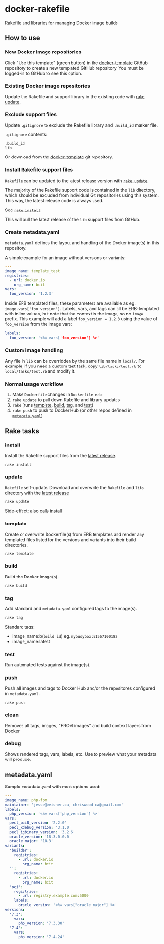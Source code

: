 # docker-rakefile

Rakefile and libraries for managing Docker image builds

## How to use

### New Docker image repositories

Click "Use this template" (green button) in the [docker-template](https://github.com/itsbcit/docker-template) GitHub repository to create a new templated GitHub repository. You must be logged-in to GitHub to see this option.

### Existing Docker image repositories

Update the Rakefile and support library in the existing code with [rake update](#update).

### Exclude support files

Update `.gitignore` to exclude the Rakefile library and `.build_id` marker file.

`.gitignore` contents:

```text
.build_id
lib
```

Or download from the [docker-template](https://github.com/itsbcit/docker-template/raw/master/.gitignore) git repository.

### Install Rakefile support files

`Rakefile` can be updated to the latest release version with [`rake update`](#update).

The majority of the Rakefile support code is contained in the `lib` directory, which should be excluded from individual Git repositories using this system. This way, the latest release code is always used.

See [`rake install`](#install)

This will pull the latest release of the `lib` support files from GitHub.

### Create metadata.yaml

`metadata.yaml` defines the layout and handling of the Docker image(s) in this repository.

A simple example for an image without versions or variants:

```yaml
---
image_name: template_test
registries:
  - url: docker.io
    org_name: bcit
vars:
  foo_version: '1.2.3'
```

Inside ERB templated files, these parameters are available as eg. `image.vars['foo_version']`. Labels, vars, and tags can all be ERB-templated with inline values, but note that the context is the image, so no `image.` prefix. This example will add a label `foo_version = 1.2.3` using the value of `foo_version` from the image vars:

```yaml
labels:
  foo_version: '<%= vars['foo_version'] %>'
```

### Custom image handling

Any file in `lib` can be overridden by the same file name in `local/`. For example, if you need a custom [test](#test) task, copy `lib/tasks/test.rb` to `local/tasks/test.rb` and modify it.

### Normal usage workflow

1. Make `Dockerfile` changes in `Dockerfile.erb`
1. `rake update` to pull down Rakefile and library updates
1. `rake` (runs [template](#template), [build](#build), [tag](#tag), and [test](#test))
1. `rake push` to push to Docker Hub (or other repos defined in [`metadata.yaml`](#create-metadatayaml))

## Rake tasks

### install

Install the Rakefile support files from the [latest release](https://github.com/itsbcit/docker-rakefile/releases/latest).

`rake install`

### update

`Rakefile` self-update. Download and overwrite the `Rakefile` and `libs` directory with the [latest release](https://github.com/itsbcit/docker-rakefile/releases/latest)

`rake update`

Side-effect: also calls [install](#install)

### template

Create or overwrite Dockerfile(s) from ERB templates and render any templated files listed for the versions and variants into their build directories.

`rake template`

### build

Build the Docker image(s).

`rake build`

### tag

Add standard and `metadata.yaml` configured tags to the image(s).

`rake tag`

Standard tags:

* image_name:b(`build id`) eg. `mybusybox:b1567100182`
* image_name:latest

### test

Run automated tests against the image(s).

### push

Push all images and tags to Docker Hub and/or the repositores configured in `metadata.yaml`.

`rake push`

### clean

Removes all tags, images, "FROM images" and build context layers from Docker

### debug

Shows rendered tags, vars, labels, etc. Use to preview what your metadata will produce.

## metadata.yaml

Sample metadata.yaml with most options used:

```yaml
---
image_name: php-fpm
maintainer: 'jesse@weisner.ca, chriswood.ca@gmail.com'
labels:
  php_version: '<%= vars["php_version"] %>'
vars:
  pecl_oci8_version: '2.2.0'
  pecl_xdebug_version: '3.1.0'
  pecl_igbinary_version: '3.2.6'
  oracle_version: '18.3.0.0.0'
  oracle_major: '18.3'
variants:
  'builder':
    registries:
      - url: docker.io
        org_name: bcit
  '':
    registries:
      - url: docker.io
        org_name: bcit
  'oci':
    registries:
      - url: registry.example.com:5000
    labels:
      oracle_version: '<%= vars["oracle_major"] %>'
versions:
  '7.3':
    vars:
      php_version: '7.3.30'
  '7.4':
    vars:
      php_version: '7.4.24'
```
